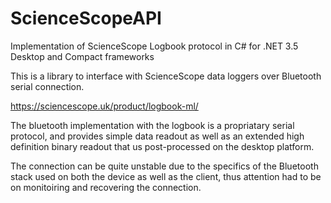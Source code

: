 # ScienceScopeAPI
Implementation of ScienceScope Logbook protocol in C# for .NET 3.5 Desktop and Compact frameworks

This is a library to interface with ScienceScope data loggers over Bluetooth serial connection.

https://sciencescope.uk/product/logbook-ml/

The bluetooth implementation with the logbook is a propriatary serial protocol, and provides simple data readout as well as an extended high definition binary readout that us post-processed on the desktop platform.

The connection can be quite unstable due to the specifics of the Bluetooth stack used on both the device as well as the client, thus attention had to be on monitoiring and recovering the connection.
